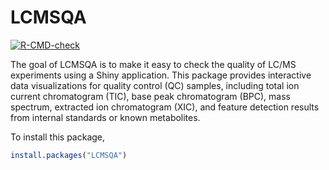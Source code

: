 # LCMSQA

<!-- badges: start -->
[![R-CMD-check](https://github.com/HimesGroup/LCMS_QA/actions/workflows/R-CMD-check.yaml/badge.svg)](https://github.com/HimesGroup/LCMS_QA/actions/workflows/R-CMD-check.yaml)
<!-- badges: end -->

The goal of LCMSQA is to make it easy to check the quality of LC/MS experiments
using a Shiny application. This package provides interactive data visualizations
for quality control (QC) samples, including total ion current chromatogram
(TIC), base peak chromatogram (BPC), mass spectrum, extracted ion chromatogram
(XIC), and feature detection results from internal standards or known
metabolites.

To install this package,

``` r
install.packages("LCMSQA")
```
